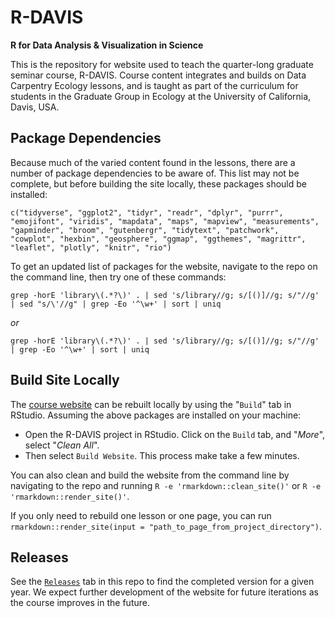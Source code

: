 # R-DAVIS

**R for Data Analysis &amp; Visualization in Science**

This is the repository for website used to teach the quarter-long graduate seminar course, R-DAVIS. Course content integrates and builds on Data Carpentry Ecology lessons, and is taught as part of the curriculum for students in the Graduate Group in Ecology at the University of California, Davis, USA.


## Package Dependencies

Because much of the varied content found in the lessons, there are a number of package dependencies to be aware of. This list may not be complete, but before building the site locally, these packages should be installed:

`c("tidyverse", "ggplot2", "tidyr", "readr", "dplyr", "purrr", "emojifont",
"viridis", "mapdata", "maps", "mapview", "measurements", "gapminder", "broom",
"gutenbergr", "tidytext", "patchwork", "cowplot", "hexbin", "geosphere", "ggmap",
"ggthemes", "magrittr", "leaflet", "plotly", "knitr", "rio")`

To get an updated list of packages for the website, navigate to the repo on the command line, then try one of these commands:

```
grep -horE 'library\(.*?\)' . | sed 's/library//g; s/[()]//g; s/"//g' | sed "s/\'//g" | grep -Eo '^\w+' | sort | uniq
```
*or*
```
grep -horE 'library\(.*?\)' . | sed 's/library//g; s/[()]//g; s/"//g' | grep -Eo '^\w+' | sort | uniq
```

## Build Site Locally

The [course website](https://gge-ucd.github.io/R-DAVIS/) can be rebuilt locally by using the "`Build`" tab in RStudio. Assuming the above packages are installed on your machine:

 - Open the R-DAVIS project in RStudio. Click on the `Build` tab, and "*More*", select "*Clean All*".
 - Then select `Build Website`. This process make take a few minutes.

You can also clean and build the website from the command line by navigating to the repo and running `R -e 'rmarkdown::clean_site()'` or `R -e 'rmarkdown::render_site()'`.

If you only need to rebuild one lesson or one page, you can run `rmarkdown::render_site(input = "path_to_page_from_project_directory")`.

## Releases
 
See the [`Releases`](https://github.com/gge-ucd/R-DAVIS/releases) tab in this repo to find the completed version for a given year. We expect further development of the website for future iterations as the course improves in the future.


